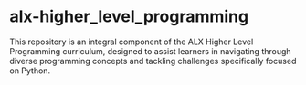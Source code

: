 # alx-higher_level_programming
This repository is an integral component of the ALX Higher Level Programming curriculum, designed to assist learners in navigating through diverse programming concepts and tackling challenges specifically focused on Python.
